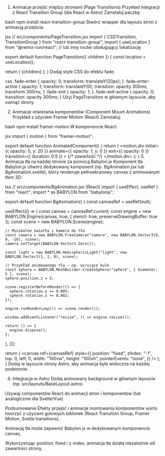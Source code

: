 1. Animacje przejść między stronami (Page Transitions)
Przykład integracji z React Transition Group (dla React w Astro)
Zainstaluj paczkę:

bash
npm install react-transition-group
Stwórz wrapper dla layoutu stron z animacją przejścia:

jsx
// src/components/PageTransition.jsx
import { CSSTransition, TransitionGroup } from "react-transition-group";
import { useLocation } from "@remix-run/react"; // lub inny router obsługujący lokalizację

export default function PageTransition({ children }) {
  const location = useLocation();

  return (
    <TransitionGroup>
      <CSSTransition key={location.key} classNames="fade" timeout={300}>
        {children}
      </CSSTransition>
    </TransitionGroup>
  );
}
Dodaj style CSS do efektu fade:

css
.fade-enter {
  opacity: 0;
  transform: translateY(20px);
}
.fade-enter-active {
  opacity: 1;
  transform: translateY(0);
  transition: opacity 300ms, transform 300ms;
}
.fade-exit {
  opacity: 1;
}
.fade-exit-active {
  opacity: 0;
  transition: opacity 300ms;
}
Użyj PageTransition w głównym layoucie, aby owinąć strony.

2. Animacje otwierania komponentów (Component Mount Animations)
Przykład z użyciem Framer Motion (React)
Zainstaluj:

bash
npm install framer-motion
W komponencie React:

jsx
import { motion } from "framer-motion";

export default function AnimatedComponent() {
  return (
    <motion.div
      initial={{ opacity: 0, y: 20 }}
      animate={{ opacity: 1, y: 0 }}
      exit={{ opacity: 0 }}
      transition={{ duration: 0.5 }}
    >
      {/* zawartość */}
    </motion.div>
  );
}
3. Animacja tła na każdej stronie za pomocą Babylon.js
Komponent tła Babylon.js
Utwórz dedykowany komponent (np. BgAnimation.jsx lub BgAnimation.svelte), który renderuje pełnoekranowy canvas z animowanym tłem 3D:

tsx
// src/components/BgAnimation.jsx (React)
import { useEffect, useRef } from "react";
import * as BABYLON from "babylonjs";

export default function BgAnimation() {
  const canvasRef = useRef(null);

  useEffect(() => {
    const canvas = canvasRef.current;
    const engine = new BABYLON.Engine(canvas, true, { stencil: true, preserveDrawingBuffer: true });
    const scene = new BABYLON.Scene(engine);

    // Minimalne światło i kamera do tła
    const camera = new BABYLON.FreeCamera("camera", new BABYLON.Vector3(0, 0, -10), scene);
    camera.setTarget(BABYLON.Vector3.Zero());

    const light = new BABYLON.HemisphericLight("light", new BABYLON.Vector3(1, 1, 0), scene);

    // Przykład animowanego tła — np. wirujące kule
    const sphere = BABYLON.MeshBuilder.CreateSphere("sphere", { diameter: 5 }, scene);
    sphere.position.z = 5;

    scene.registerBeforeRender(() => {
      sphere.rotation.y += 0.005;
      sphere.rotation.x += 0.002;
    });

    engine.runRenderLoop(() => scene.render());

    window.addEventListener("resize", () => engine.resize());

    return () => {
      engine.dispose();
    };
  }, []);

  return (
    <canvas
      ref={canvasRef}
      style={{
        position: "fixed",
        zIndex: "-1",
        top: 0,
        left: 0,
        width: "100vw",
        height: "100vh",
        pointerEvents: "none",
      }}
    />
  );
}
Dodaj <BgAnimation /> w layoucie strony Astro, aby animacja była widoczna na każdej podstronie.

4. Integracja w Astro
Dodaj animowany background w głównym layoucie (np. src/layouts/BaseLayout.astro)

Używaj componentów React do animacji stron i komponentów (lub analogicznie dla Svelte/Vue)

Podsumowanie
Efekty przejść i animacje montowania komponentów warto tworzyć z użyciem gotowych bibliotek (React Transition Group, Framer Motion, Svelte transitions),

Animację tła może zapewnić Babylon.js w dedykowanym komponencie canvas,

Wykorzystując position: fixed i z-index, animacja tła działa niezależnie od zawartości strony,